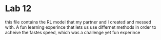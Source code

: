 # Lab 12

this file contains the RL model that my partner and I created and messed with. A fun learning experince that lets us use differnet methods in order to acheive the fastes speed, which was a challenge yet fun experince  
